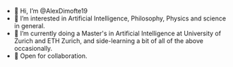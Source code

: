 - 👋 Hi, I’m @AlexDimofte19
- 👀 I’m interested in Artificial Intelligence, Philosophy, Physics and science in general.
- 🌱 I’m currently doing a Master's in Artificial Intelligence at University of Zurich and ETH Zurich, and side-learning a bit of all of the above occasionally.
- 💞️ Open for collaboration.

<!---
AlexDimofte19/AlexDimofte19 is a ✨ special ✨ repository because its `README.md` (this file) appears on your GitHub profile.
You can click the Preview link to take a look at your changes.
--->
